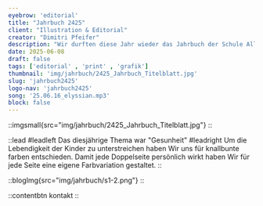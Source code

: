 ```yaml
---
eyebrow: 'editorial'
title: "Jahrbuch 2425"
client: "Illustration & Editorial"
creator: "Dimitri Pfeifer"
description: "Wir durften diese Jahr wieder das Jahrbuch der Schule Allmend Meilen umsetzen."
date: 2025-06-08
draft: false
tags: ['editorial' , 'print' , 'grafik']
thumbnail: 'img/jahrbuch/2425_Jahrbuch_Titelblatt.jpg'
slug: 'jahrbuch2425'
logo-nav: 'jahrbuch2425'
song: '25.06.16_elyssian.mp3'
block: false
---
```






::imgsmall{src="img/jahrbuch/2425_Jahrbuch_Titelblatt.jpg"}
::


::lead
#leadleft
Das diesjährige Thema war "Gesunheit"
#leadright
Um die Lebendigkeit der Kinder zu unterstreichen haben Wir uns für knallbunte farben entschieden. Damit jede Doppelseite persönlich wirkt haben Wir für jede Seite eine eigene Farbvariation gestaltet.
::

::blogImg{src="img/jahrbuch/s1-2.png"}
::

::contentbtn 
kontakt
::



